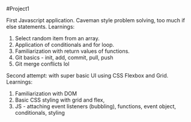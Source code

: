 #Project1

First Javascript application. Caveman style problem solving, too much if else statements.
Learnings:
1. Select random item from an array.
2. Application of conditionals and for loop.
3. Familiarization with return values of functions.
4. Git basics - init, add, commit, pull, push
5. Git merge conflicts lol

Second attempt: with super basic UI using CSS Flexbox and Grid.
Learnings:
1. Familiarization with DOM
2. Basic CSS styling with grid and flex, 
3. JS - attaching event listeners (bubbling), functions, event object, conditionals, styling
